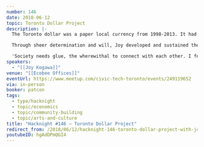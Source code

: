 ```yaml
---
number: 146
date: 2018-06-12
topic: Toronto Dollar Project
description: |-
  The Toronto dollar was a paper local currency from 1998-2013. It had fixed exchange rates with the Canadian dollar. A lower exchange rate was used when trading Toronto dollars for Canadian dollars than vice versa, and the income from this disparity was used to fund social benefit programs.

  Through sheer determination and will, Joy developed and sustained the program while inspiring numerous volunteers to help.

  'Society needs glue, the wherewithal to connect with each other. I feel that's what the Toronto Dollar is – it's a form of glue, it's a means of connecting community organizations, local businesses and citizens. It's also a form of making visible people who care, making the heart more visible,' she says.
speakers:
  - "[[Joy Kogawa]]"
venue: "[[Ecobee Offices]]"
eventUrl: https://www.meetup.com/civic-tech-toronto/events/249119652
via: in-person
booker: patcon
tags:
  - type/hacknight
  - topic/economics
  - topic/community-building
  - topic/arts-and-culture
title: "Hacknight #146 – Toronto Dollar Project"
redirect_from: /2018/06/12/hacknight-146-toronto-dollar-project-with-joy-kogawa/
youtubeID: hgAdDPmQGI4
---
```

